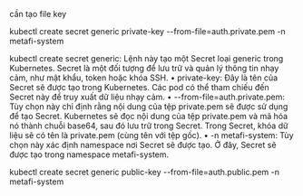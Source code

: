 cần tạo file key


kubectl create secret generic private-key --from-file=auth.private.pem -n metafi-system


kubectl create secret generic: Lệnh này tạo một Secret loại generic trong Kubernetes. Secret là một đối tượng để lưu trữ và quản lý thông tin nhạy cảm, như mật khẩu, token hoặc khóa SSH.
	•	private-key: Đây là tên của Secret sẽ được tạo trong Kubernetes. Các pod có thể tham chiếu đến Secret này để truy xuất dữ liệu nhạy cảm.
	•	--from-file=auth.private.pem: Tùy chọn này chỉ định rằng nội dung của tệp private.pem sẽ được sử dụng để tạo Secret. Kubernetes sẽ đọc nội dung của tệp private.pem và mã hóa nó thành chuỗi base64, sau đó lưu trữ trong Secret. Trong Secret, khóa dữ liệu sẽ có tên là private.pem (cùng tên với tệp gốc).
	•	-n metafi-system: Tùy chọn này xác định namespace nơi Secret sẽ được tạo. Ở đây, Secret sẽ được tạo trong namespace metafi-system.

kubectl create secret generic public-key --from-file=auth.public.pem -n metafi-system